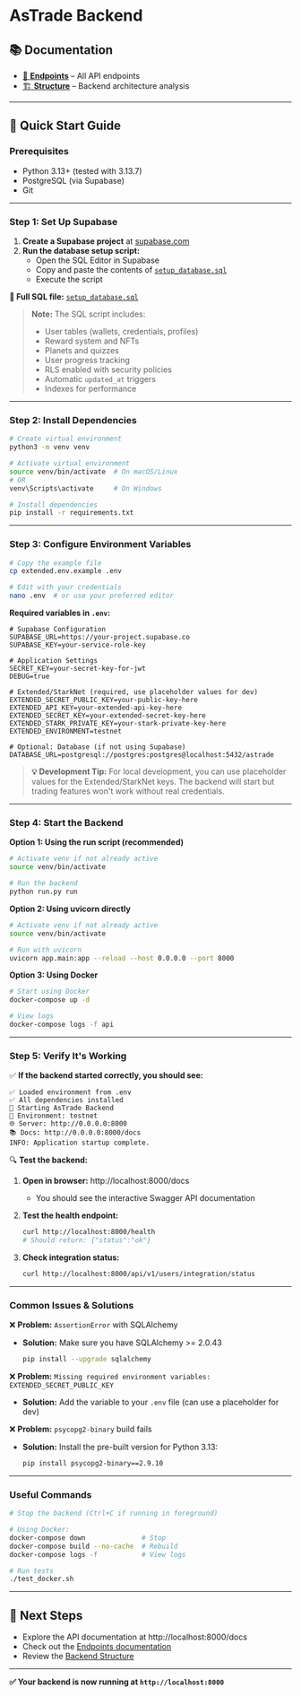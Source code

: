 # AsTrade Backend

## 📚 **Documentation**

* [📡 **Endpoints**](docs/ENDPOINTS.md) – All API endpoints
* [🏗️ **Structure**](docs/BACKEND_STRUCTURE_ANALYSIS.md) – Backend architecture analysis

---

## 🚀 **Quick Start Guide**

### **Prerequisites**

- Python 3.13+ (tested with 3.13.7)
- PostgreSQL (via Supabase)
- Git

---

### **Step 1: Set Up Supabase**

1. **Create a Supabase project** at [supabase.com](https://supabase.com)
2. **Run the database setup script:**
   - Open the SQL Editor in Supabase
   - Copy and paste the contents of [`setup_database.sql`](setup_database.sql)
   - Execute the script

**📁 Full SQL file:** [`setup_database.sql`](setup_database.sql)

> **Note:** The SQL script includes:
> - User tables (wallets, credentials, profiles)
> - Reward system and NFTs
> - Planets and quizzes
> - User progress tracking
> - RLS enabled with security policies
> - Automatic `updated_at` triggers
> - Indexes for performance

---

### **Step 2: Install Dependencies**

```bash
# Create virtual environment
python3 -m venv venv

# Activate virtual environment
source venv/bin/activate  # On macOS/Linux
# OR
venv\Scripts\activate     # On Windows

# Install dependencies
pip install -r requirements.txt
```

---

### **Step 3: Configure Environment Variables**

```bash
# Copy the example file
cp extended.env.example .env

# Edit with your credentials
nano .env  # or use your preferred editor
```

**Required variables in `.env`:**

```env
# Supabase Configuration
SUPABASE_URL=https://your-project.supabase.co
SUPABASE_KEY=your-service-role-key

# Application Settings
SECRET_KEY=your-secret-key-for-jwt
DEBUG=true

# Extended/StarkNet (required, use placeholder values for dev)
EXTENDED_SECRET_PUBLIC_KEY=your-public-key-here
EXTENDED_API_KEY=your-extended-api-key-here
EXTENDED_SECRET_KEY=your-extended-secret-key-here
EXTENDED_STARK_PRIVATE_KEY=your-stark-private-key-here
EXTENDED_ENVIRONMENT=testnet

# Optional: Database (if not using Supabase)
DATABASE_URL=postgresql://postgres:postgres@localhost:5432/astrade
```

> **💡 Development Tip:** For local development, you can use placeholder values for the Extended/StarkNet keys. The backend will start but trading features won't work without real credentials.

---

### **Step 4: Start the Backend**

**Option 1: Using the run script (recommended)**
```bash
# Activate venv if not already active
source venv/bin/activate

# Run the backend
python run.py run
```

**Option 2: Using uvicorn directly**
```bash
# Activate venv if not already active
source venv/bin/activate

# Run with uvicorn
uvicorn app.main:app --reload --host 0.0.0.0 --port 8000
```

**Option 3: Using Docker**
```bash
# Start using Docker
docker-compose up -d

# View logs
docker-compose logs -f api
```

---

### **Step 5: Verify It's Working**

✅ **If the backend started correctly, you should see:**

```
✅ Loaded environment from .env
✅ All dependencies installed
🚀 Starting AsTrade Backend
📍 Environment: testnet
🌐 Server: http://0.0.0.0:8000
📚 Docs: http://0.0.0.0:8000/docs
INFO: Application startup complete.
```

🔍 **Test the backend:**

1. **Open in browser:** http://localhost:8000/docs
   - You should see the interactive Swagger API documentation

2. **Test the health endpoint:**
   ```bash
   curl http://localhost:8000/health
   # Should return: {"status":"ok"}
   ```

3. **Check integration status:**
   ```bash
   curl http://localhost:8000/api/v1/users/integration/status
   ```

---

### **Common Issues & Solutions**

❌ **Problem:** `AssertionError` with SQLAlchemy
- **Solution:** Make sure you have SQLAlchemy >= 2.0.43
  ```bash
  pip install --upgrade sqlalchemy
  ```

❌ **Problem:** `Missing required environment variables: EXTENDED_SECRET_PUBLIC_KEY`
- **Solution:** Add the variable to your `.env` file (can use a placeholder for dev)

❌ **Problem:** `psycopg2-binary` build fails
- **Solution:** Install the pre-built version for Python 3.13:
  ```bash
  pip install psycopg2-binary==2.9.10
  ```

---

### **Useful Commands**

```bash
# Stop the backend (Ctrl+C if running in foreground)

# Using Docker:
docker-compose down              # Stop
docker-compose build --no-cache  # Rebuild
docker-compose logs -f           # View logs

# Run tests
./test_docker.sh
```

---

## 🎯 **Next Steps**

- Explore the API documentation at http://localhost:8000/docs
- Check out the [Endpoints documentation](docs/ENDPOINTS.md)
- Review the [Backend Structure](docs/BACKEND_STRUCTURE_ANALYSIS.md)

---

**✅ Your backend is now running at `http://localhost:8000`**
